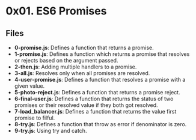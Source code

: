 # 0x01. ES6 Promises
## Files
- **0-promise.js**: Defines a function that returns a promise.
- **1-promise.js**: Defines a function which returns a promise that resolves or rejects based on the argument passed.
- **2-then.js**: Adding multiple handlers to a promise.
- **3-all.js**: Resolves only when all promises are resolved.
- **4-user-promise.js**: Defines a function that resolves a promise with a given value.
- **5-photo-reject.js**: Defines a function that returns a promise reject.
- **6-final-user.js**: Defines a function that returns the status of two promises or their resolved value if they both got resolved.
- **7-load_balancer.js**: Defines a function that returns the value first promise to filful.
- **8-try.js**: Defines a function that throw as error if denominator is zero.
- **9-try.js**: Using try and catch.

